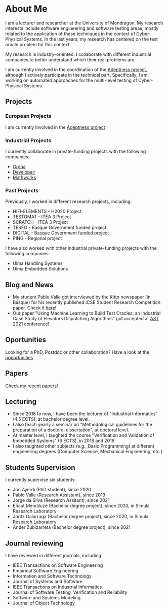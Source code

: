 # About Me

I am a lecturer and researcher at the University of Mondragon. My research interests include software engineering and software testing areas, mostly related to the application of these techniques in the context of Cyber-Physical Systems. In the last years, my research has centered on the test oracle problem for this context.

My research is industry-oriented. I collaborate with different industrial companies to better understand which their real problems are.

I am currently involved in the coordination of the [Adeptness project](https://www.adeptness.eu/), although I actively participate in the technical part. Specifically, I am working on automated approaches for the multi-level testing of Cyber-Physical Systems.

## Projects

### European Projects

I am currently involved in the [Adeptness project](https://www.adeptness.eu/)

### Industrial Projects

I currently collaborate in private-funding projects with the following companies:
* [Orona](https://www.orona.co.uk/en-gb)
* [Developair](https://www.developair.tech/es/)
* [Mathworks](https://mathworks.com/)


### Past Projects

Previously, I worked in different research projects, including:
* HIFI-ELEMENTS - H2020 Project
* TESTOMAT - ITEA 3 Project
* SCRATCH - ITEA 3 Project
* TESEO - Basque Government funded project
* DIGITAL - Basque Government funded project
* PING - Regional project

I have also worked with other industrial private-funding projects with the following companies:
* Ulma Handling Systems
* Ulma Embedded Solutions



## Blog and News 

* My student Pablo Valle got interviewed by the Kitto newspaper (in Basque) for his recently published ICSE Student Research Competition paper. Check it [here](/blog/pabloInterview.html)!
* Our paper "Using Machine Learning to Build Test Oracles: an Industrial Case Study of Elevators Dispatching Algorithms" got accepted at [AST 2021](https://conf.researchr.org/home/ast-2021#About) conference!

## Oportunities

Looking for a PhD, Postdoc or other collaboration? Have a look at the [opportunities](opportunities.html)

## Papers

[Check my recent papers!](papers.html)



## Lecturing

* Since 2018 to now, I have been the lecturer of "Industrial Informatics" (4.5 ECTS), at bachelor degree level.
* I also teach yearly a seminar on "Methodological guidelines for the preparation of a doctoral dissertation", at doctoral level.
* At master level, I taughted the course "Verification and Validation of Embedded Systems" (6 ECTS), in 2018 and 2019 
* I also taughted other subjects (e.g., Basic Programming) at different engineering degrees (Computer Science, Mechanical Engineering, etc.)

## Students Supervision

I currently supervise six students:

* Jon Ayerdi (PhD student), since 2020
* Pablo Valle (Research Assistant), since 2019
* Jorge da Silva (Research Assitant), since 2021
* Eñaut Mendiluze (Bachelor degree project), since 2020, in Simula Research Laboratory
* Joritz Galarraga (Bachelor degree project), since 2020, in Simula Research Laboratory
* Ander Zubizarreta (Bachelor degree project), since 2021



## Journal reviewing

I have reviewed in different journals, including:

* IEEE Transactions on Software Engineering
* Empirical Software Engineering
* Information and Software Technology
* Journal of Systems and Software
* IEEE Transactions on Industrial Informatics
* Journal of Software Testing, Verification and Reliability
* Software and Systems Modeling
* Journal of Object Technology




